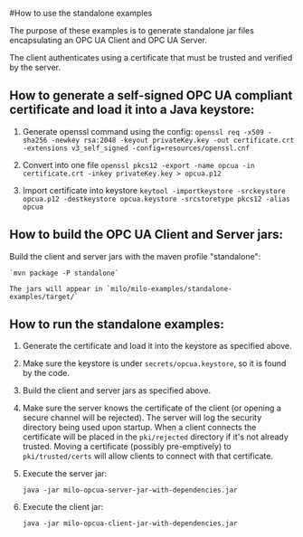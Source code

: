 #How to use the standalone examples

The purpose of these examples is to generate standalone jar files encapsulating an OPC UA Client and OPC UA Server.

The client authenticates using a certificate that must be trusted and verified by the server.


## How to generate a self-signed OPC UA compliant certificate and load it into a Java keystore:

1. Generate openssl command using the config:
    `openssl req -x509 -sha256 -newkey rsa:2048 -keyout privateKey.key -out certificate.crt -extensions v3_self_signed
    -config=resources/openssl.cnf`

2. Convert into one file
    `openssl pkcs12 -export -name opcua -in certificate.crt -inkey privateKey.key > opcua.p12`

3. Import certificate into keystore
    `keytool -importkeystore -srckeystore opcua.p12 -destkeystore opcua.keystore -srcstoretype pkcs12 -alias opcua`

## How to build the OPC UA Client and Server jars:

Build the client and server jars with the maven profile "standalone":

    `mvn package -P standalone`
    
    The jars will appear in `milo/milo-examples/standalone-examples/target/`


## How to run the standalone examples:

1. Generate the certificate and load it into the keystore as specified above.

2. Make sure the keystore is under `secrets/opcua.keystore`, so it is found by the code.

3. Build the client and server jars as specified above.

4. Make sure the server knows the certificate of the client (or opening a secure channel will be rejected). The server 
 will log the security directory being used upon startup. When a client connects the certificate will be placed in the 
 `pki/rejected` directory if it's not already trusted. Moving a certificate (possibly pre-emptively) to 
 `pki/trusted/certs` will allow clients to connect with that certificate.

5. Execute the server jar:

    `java -jar milo-opcua-server-jar-with-dependencies.jar`

6. Execute the client jar:

    `java -jar milo-opcua-client-jar-with-dependencies.jar`

